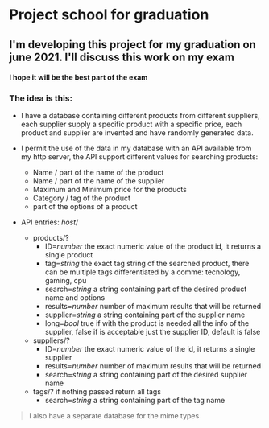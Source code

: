 # Project school for graduation

## I'm developing this project for my graduation on june 2021. I'll discuss this work on my exam
#### __I hope it will be the best part of the exam__


### The idea is this:

* I have a database containing different products from different suppliers, each supplier supply a specific product with a specific price,
each product and supplier are invented and have randomly generated data.

* I permit the use of the data in my database with an API available from my http server, the API support different values for searching products:
	* Name / part of the name of the product
	* Name / part of the name of the supplier
	* Maximum and Minimum price for the products
	* Category / tag of the product
	* part of the options of a product

* API entries: _host_/
	* products/?
		* ID=_number_		the exact numeric value of the product id, it returns a single product
		* tag=_string_		the exact tag string of the searched product, there can be multiple tags differentiated by a comme: tecnology, gaming, cpu
		* search=_string_	a string containing part of the desired product name and options
		* results=_number_	number of maximum results that will be returned
		* supplier=_string_	a string containing part of the supplier name
		* long=_bool_		true if with the product is needed all the info of the supplier, false if is acceptable just the supplier ID, default is false 
	* suppliers/?
		* ID=_number_		the exact numeric value of the  id, it returns a single supplier
		* results=_number_	number of maximum results that will be returned
		* search=_string_	a string containing part of the desired supplier name
	* tags/?				if nothing passed return all tags
		* search=_string_	a string containing part of the tag name

> I also have a separate database for the mime types
